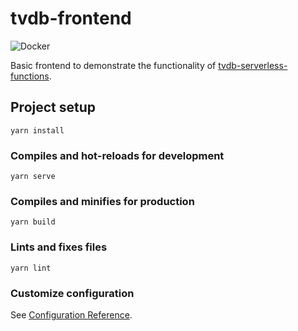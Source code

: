 # tvdb-frontend

![Docker](https://github.com/ahoetker/tvdb-frontend/workflows/Docker/badge.svg)

Basic frontend to demonstrate the functionality of [tvdb-serverless-functions](https://github.com/ahoetker/tvdb-serverless-functions/). 


## Project setup
```
yarn install
```

### Compiles and hot-reloads for development
```
yarn serve
```

### Compiles and minifies for production
```
yarn build
```

### Lints and fixes files
```
yarn lint
```

### Customize configuration
See [Configuration Reference](https://cli.vuejs.org/config/).
